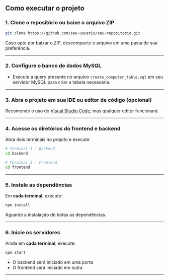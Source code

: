 ## Como executar o projeto

### 1. Clone o repositório ou baixe o arquivo ZIP

```bash
git clone https://github.com/seu-usuario/seu-repositorio.git
```

Caso opte por baixar o ZIP, descompacte o arquivo em uma pasta de sua preferência.

---

### 2. Configure o banco de dados MySQL

- Execute a query presente no arquivo `create_computer_table.sql` em seu servidor MySQL para criar a tabela necessária.

---

### 3. Abra o projeto em sua IDE ou editor de código (opcional)

Recomendo o uso do [Visual Studio Code](https://code.visualstudio.com/), mas qualquer editor funcionará.

---

### 4. Acesse os diretórios do frontend e backend

Abra dois terminais *no projeto* e execute:

```bash
# Terminal 1 - Backend
cd backend

# Terminal 2 - Frontend
cd frontend
```

---

### 5. Instale as dependências

Em **cada terminal**, execute:

```bash
npm install
```

Aguarde a instalação de todas as dependências.

---

### 6. Inicie os servidores

Ainda em **cada terminal**, execute:

```bash
npm start
```

- O backend será iniciado em uma porta
- O frontend será iniciado em outra
---
